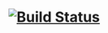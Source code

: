 #  [![Build Status](https://secure.travis-ci.org/alongubkin/spider.png?branch=master)](http://travis-ci.org/alongubkin/spider)